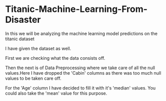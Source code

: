 # Titanic-Machine-Learning-From-Disaster
In this we will be analyzing the machine learning model predictions on the titanic dataset

I have given the dataset as well.

First we are checking what the data consists off.

Then the next is of Data Preprocessing where we take care of all the null values.Here I have dropped the 'Cabin' columns as there was too much null values to be taken care off.

For the 'Age' column I have decided to fill it with it's 'median' values. You could also take the 'mean' value for this purpose.
